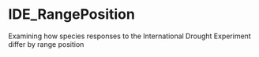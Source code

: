 # IDE_RangePosition
Examining how species responses to the International Drought Experiment differ by range position
